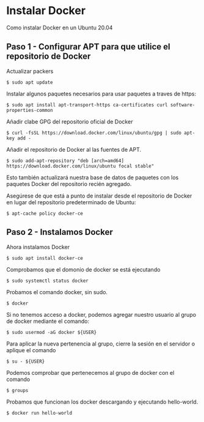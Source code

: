 # Instalar Docker

Como instalar Docker en un Ubuntu 20.04

## Paso 1 - Configurar APT para que utilice el repositorio de Docker

Actualizar packers

``` shell
$ sudo apt update
```

Instalar algunos paquetes necesarios para usar paquetes a traves de https:

``` shell
$ sudo apt install apt-transport-https ca-certificates curl software-properties-common
```

Añadir clabe GPG del repositorio oficial de Docker

``` shell
$ curl -fsSL https://download.docker.com/linux/ubuntu/gpg | sudo apt-key add -
```

Añadir el repositorio de Docker al las fuentes de APT.

``` shell
$ sudo add-apt-repository "deb [arch=amd64] https://download.docker.com/linux/ubuntu focal stable"
```

‎Esto también actualizará nuestra base de datos de paquetes con los paquetes Docker del repositorio recién agregado.‎

‎Asegúrese de que está a punto de instalar desde el repositorio de Docker en lugar del repositorio predeterminado de Ubuntu:‎

``` shell
$ apt-cache policy docker-ce
```

## Paso 2 - Instalamos Docker

Ahora instalamos Docker

``` shell
$ sudo apt install docker-ce
```

Comprobamos que el domonio de docker se está ejecutando

``` shell
$ sudo systemctl status docker
```

Probamos el comando docker, sin sudo.

``` shell
$ docker
```

Si no tenemos acceso a docker, podemos agregar nuestro usuario  al grupo de docker mediante el comando:

``` shell
$ sudo usermod -aG docker ${USER}
```

Para aplicar la nueva pertenencia al grupo, cierre la sesión en el servidor o aplique el comando

``` shell
$ su - ${USER}
```

Podemos comprobar que pertenecemos al grupo de docker con el comando

``` shell
$ groups
```

Probamos que funcionan los docker descargando y ejecutando hello-world.

``` shell
$ docker run hello-world
```
